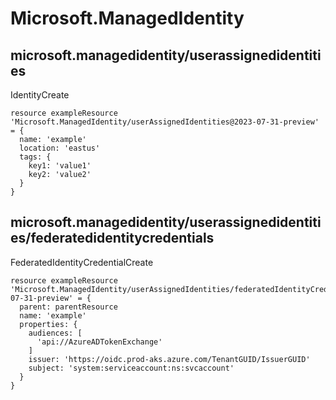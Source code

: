 # Microsoft.ManagedIdentity

## microsoft.managedidentity/userassignedidentities

IdentityCreate
```bicep
resource exampleResource 'Microsoft.ManagedIdentity/userAssignedIdentities@2023-07-31-preview' = {
  name: 'example'
  location: 'eastus'
  tags: {
    key1: 'value1'
    key2: 'value2'
  }
}
```

## microsoft.managedidentity/userassignedidentities/federatedidentitycredentials

FederatedIdentityCredentialCreate
```bicep
resource exampleResource 'Microsoft.ManagedIdentity/userAssignedIdentities/federatedIdentityCredentials@2023-07-31-preview' = {
  parent: parentResource 
  name: 'example'
  properties: {
    audiences: [
      'api://AzureADTokenExchange'
    ]
    issuer: 'https://oidc.prod-aks.azure.com/TenantGUID/IssuerGUID'
    subject: 'system:serviceaccount:ns:svcaccount'
  }
}
```
